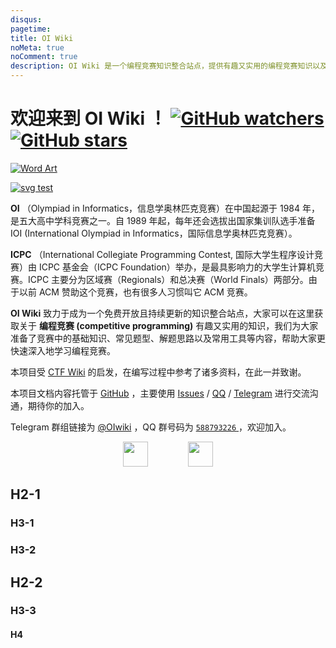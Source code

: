 ```yaml
---
disqus:
pagetime:
title: OI Wiki
noMeta: true
noComment: true
description: OI Wiki 是一个编程竞赛知识整合站点，提供有趣又实用的编程竞赛知识以及其他有帮助的内容，帮助广大编程竞赛爱好者更快更深入地学习编程竞赛
---
```


# 欢迎来到 **OI Wiki** ！ [![GitHub watchers](https://img.shields.io/github/watchers/OI-wiki/OI-wiki.svg?style=social&label=Watch)](https://github.com/OI-wiki/OI-wiki)  [![GitHub stars](https://img.shields.io/github/stars/OI-wiki/OI-wiki.svg?style=social&label=Stars)](https://github.com/OI-wiki/OI-wiki)
 
 [![Word Art](https://cdn.jsdelivr.net/npm/oicdn@0.0.2/wordArt.webp)](https://github.com/OI-wiki/OI-wiki)
 
 [![svg test](https://oi-wiki.org/ds/images/binary-heap-array.svg)](https://github.com/OI-wiki/OI-wiki)

 **OI** （Olympiad in Informatics，信息学奥林匹克竞赛）在中国起源于 1984 年，是五大高中学科竞赛之一。自 1989 年起，每年还会选拔出国家集训队选手准备 IOI (International Olympiad in Informatics，国际信息学奥林匹克竞赛）。

 **ICPC** （International Collegiate Programming Contest, 国际大学生程序设计竞赛）由 ICPC 基金会（ICPC Foundation）举办，是最具影响力的大学生计算机竞赛。ICPC 主要分为区域赛（Regionals）和总决赛（World Finals）两部分。由于以前 ACM 赞助这个竞赛，也有很多人习惯叫它 ACM 竞赛。

 **OI Wiki** 致力于成为一个免费开放且持续更新的知识整合站点，大家可以在这里获取关于 **编程竞赛 (competitive programming)** 有趣又实用的知识，我们为大家准备了竞赛中的基础知识、常见题型、解题思路以及常用工具等内容，帮助大家更快速深入地学习编程竞赛。

本项目受 [CTF Wiki](https://ctf-wiki.github.io/ctf-wiki/) 的启发，在编写过程中参考了诸多资料，在此一并致谢。

本项目文档内容托管于 [GitHub](https://github.com/OI-wiki/OI-wiki) ，主要使用 [Issues](https://github.com/OI-wiki/OI-wiki/issues) / [QQ](https://jq.qq.com/?_wv=1027&k=5EfkM6K) / [Telegram](https://t.me/OIwiki) 进行交流沟通，期待你的加入。

Telegram 群组链接为 [@OIwiki](https://t.me/OIwiki) ，QQ 群号码为 [ `588793226` ](https://jq.qq.com/?_wv=1027&k=5EfkM6K) ，欢迎加入。

<div align="center">
<a href="https://www.hulu.com/" target="_blank"><img height="40px" src="https://cdn.jsdelivr.net/npm/oicdn@0.0.2/hulu-black.png" /></a>
<a href="https://www.netlify.com/" target="_blank" style="margin-left: 60px;"><img height="40px" src="https://cdn.jsdelivr.net/npm/oicdn@0.0.2/netlify.png" /></a>
</div>

## H2-1

### H3-1

### H3-2

## H2-2

### H3-3

#### H4
